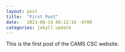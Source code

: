 ```yaml
---
layout: post
title:  "First Post"
date:   2023-08-14 06:12:16 -0700
categories: jekyll update
---
```


This is the first post of the CAMS CSC website.
